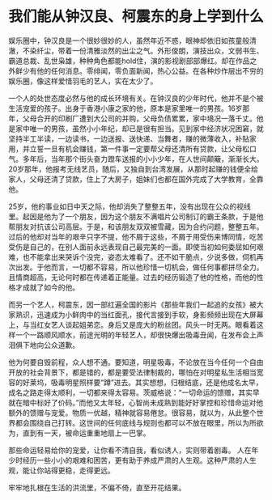 # 我们能从钟汉良、柯震东的身上学到什么

娱乐圈中，钟汉良是一个很妙很妙的人，虽然年近不惑，眼神却依旧如孩童般清澈，不染纤尘，带着一份清雅淡然的出尘之气。外形俊朗，演技出众，文弱书生、霸道总裁、乱世枭雄，种种角色都能hold住，演的影视剧部部爆红。却在作品之外鲜少有他的任何消息。零绯闻，零负面新闻，热心公益。在各种炒作层出不穷的娱乐圈，像这样爱惜羽毛的艺人，实在太少了。 

一个人的处世态度必然与他的成长环境有关。在钟汉良的少年时代，他并不是个被生活宠爱的孩子。出身于香港小康之家的他，原本是家里唯一的男孩。16岁那年，父母合开的印刷厂遭到大公司的并购，父母负债累累，家中境况一落千丈。他是家中唯一的男孩，虽然小小年纪，却已是很有担当。见到家中经济状况困窘，就坚持半工半读，一边读书，一边送报、送快递、当舞者，赚的微薄收入，补贴家用，并立誓一旦有机会赚钱，第一件事一定要帮父母还清所有贷款，让父母松口气。多年后，当年那个街头奋力蹬车送报的小小少年，在人世间颠簸，渐渐长大。20岁那年，他报考无线艺员，随后，又独自到台湾发展，从那时起赚的钱便全给家人，父母还清了贷款，住上了大房子，姐妹们也都在国外完成了大学教育，全靠他。 

25岁，他的事业如日中天之际，他却消失了整整五年，没有出现在公众的视线里。起因是他为了一个朋友，因为这个朋友不满唱片公司制订的霸王条款，于是他帮朋友对抗该公司高层。于是，和该朋友双双被雪藏，因为合约问题，整整五年。过后的他却对当年的艰辛只字不提，他不屑于这些，不屑于用受伤来博同情，吃苦受伤是自己的，在别人面前永远表现自己最完美的一面。即使当初如何委屈如何艰难，也不能拿出来哭诉个没完，姿态太难看了。还不如干脆点，少说多做，伺机再次出发。于他而言，一切都不容易，所以他珍惜一切机会，做任何事都拼尽全力。且情商超高，无论何时都在传递着正能量。过去的经历锻造了他的性格，而他的性格才成就了如今的他。 

而另一个艺人，柯震东，因一部红遍全国的影片《那些年我们一起追的女孩》被大家熟识，迅速成为小鲜肉中的当红面孔，接代言接到手软，身影频频出现在大屏幕上，与当红女艺人谈起姐弟恋。身后又是庞大的粉丝团。风头一时无两。眼看着这样一个一路顺风顺水，前途光明的年轻艺人，却很快爆出吸毒丑闻，在发布会上声泪俱下地向公众道歉。 

他为何要自毁前程，众人想不通。要知道，明星吸毒，不论放在当今任何一个自由开放的社会背景下，都是错的，都是要受法律制裁的，哪怕在对明星私生活相当宽容的好莱坞，吸毒明星照样要“蹲”进去。其实想想，归根结底，还是他成名太早，成名之路走得太顺利，一切都来得太容易。茨威格说：“一切命运的馈赠，其实早就在暗中标好了价码。”而他又太年轻，心智尚未成熟到能好好掌控和珍惜命运对他额外的馈赠与宠爱。物质一优越，精神就容易倦怠。很容易，就以为，从此整个世界都会围绕自己打转。这世间的任何底线与规则也都可以不放在眼里，所以为所欲为，直到有一天，被命运重重地扇上一巴掌。 

那些命运轻易给你的宠爱，让你看不清自我，看似诱人，实则带着剧毒。 人在年少时经历一些小小的艰难和困苦，更有助于养成严肃的人生观。这种严肃的人生观，能让你站得更稳，走得更远。 

牢牢地扎根在生活的洪流里，不偏不倚，直至开花结果。